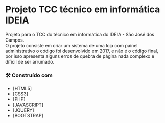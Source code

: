 # Projeto TCC técnico em informática IDEIA

Projeto para o TCC do técnico em informática do IDEIA - São José dos Campos.
<br>O projeto consiste em criar um sistema de uma loja com painel administrativo o código foi desenvolvido em 2017, e não é o código final, por isso apresenta alguns erros de quebra de página
nada complexo e dificil de ser arrumado. 


### 🛠️ Construído com

* [HTML5]
* [CSS3]
* [PHP]
* [JAVASCRIPT]
* [JQUERY]
* [BOOTSTRAP]
